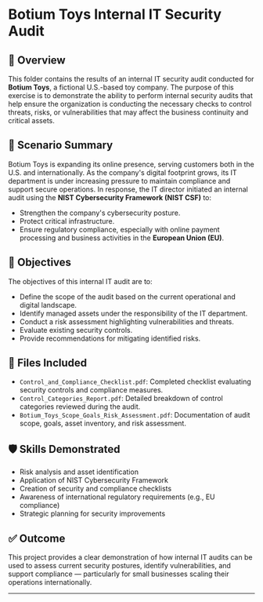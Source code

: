 # Botium Toys Internal IT Security Audit

## 📌 Overview

This folder contains the results of an internal IT security audit conducted for **Botium Toys**, a fictional U.S.-based toy company. The purpose of this exercise is to demonstrate the ability to perform internal security audits that help ensure the organization is conducting the necessary checks to control threats, risks, or vulnerabilities that may affect the business continuity and critical assets.

## 🧩 Scenario Summary

Botium Toys is expanding its online presence, serving customers both in the U.S. and internationally. As the company's digital footprint grows, its IT department is under increasing pressure to maintain compliance and support secure operations. In response, the IT director initiated an internal audit using the **NIST Cybersecurity Framework (NIST CSF)** to:

- Strengthen the company's cybersecurity posture.
- Protect critical infrastructure.
- Ensure regulatory compliance, especially with online payment processing and business activities in the **European Union (EU)**.

## 🎯 Objectives

The objectives of this internal IT audit are to:

- Define the scope of the audit based on the current operational and digital landscape.
- Identify managed assets under the responsibility of the IT department.
- Conduct a risk assessment highlighting vulnerabilities and threats.
- Evaluate existing security controls.
- Provide recommendations for mitigating identified risks.

## 📁 Files Included

- `Control_and_Compliance_Checklist.pdf`: Completed checklist evaluating security controls and compliance measures.
- `Control_Categories_Report.pdf`: Detailed breakdown of control categories reviewed during the audit.
- `Botium_Toys_Scope_Goals_Risk_Assessment.pdf`: Documentation of audit scope, goals, asset inventory, and risk assessment.

## 🛡️ Skills Demonstrated

- Risk analysis and asset identification
- Application of NIST Cybersecurity Framework
- Creation of security and compliance checklists
- Awareness of international regulatory requirements (e.g., EU compliance)
- Strategic planning for security improvements

## ✅ Outcome

This project provides a clear demonstration of how internal IT audits can be used to assess current security postures, identify vulnerabilities, and support compliance — particularly for small businesses scaling their operations internationally.

---

